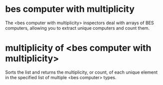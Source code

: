 # bes computer with multiplicity

The &lt;bes computer with multiplicity&gt; inspectors deal with arrays of BES computers, allowing you to extract unique computers and count them.

# multiplicity of &lt;bes computer with multiplicity&gt;

Sorts the list and returns the multiplicity, or count, of each unique element in the specified list of multiple &lt;bes computer&gt; types.
